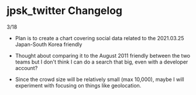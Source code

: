 # jpsk_twitter Changelog

3/18

-   Plan is to create a chart covering social data related to the 2021.03.25 Japan-South Korea friendly

-   Thought about comparing it to the August 2011 friendly between the two teams but I don't think I can do a search that big, even with a developer account?

-   Since the crowd size will be relatively small (max 10,000), maybe I will experiment with focusing on things like geolocation.
